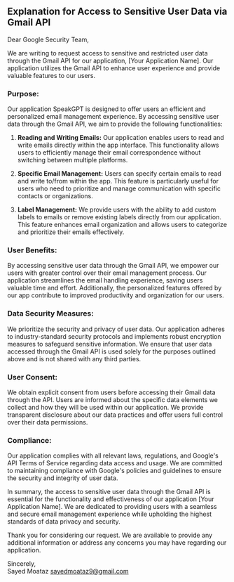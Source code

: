 ## Explanation for Access to Sensitive User Data via Gmail API

Dear Google Security Team,

We are writing to request access to sensitive and restricted user data through the Gmail API for our application, [Your Application Name]. Our application utilizes the Gmail API to enhance user experience and provide valuable features to our users.

### Purpose:
Our application SpeakGPT is designed to offer users an efficient and personalized email management experience. By accessing sensitive user data through the Gmail API, we aim to provide the following functionalities:

1. **Reading and Writing Emails:** Our application enables users to read and write emails directly within the app interface. This functionality allows users to efficiently manage their email correspondence without switching between multiple platforms.

2. **Specific Email Management:** Users can specify certain emails to read and write to/from within the app. This feature is particularly useful for users who need to prioritize and manage communication with specific contacts or organizations.

3. **Label Management:** We provide users with the ability to add custom labels to emails or remove existing labels directly from our application. This feature enhances email organization and allows users to categorize and prioritize their emails effectively.

### User Benefits:
By accessing sensitive user data through the Gmail API, we empower our users with greater control over their email management process. Our application streamlines the email handling experience, saving users valuable time and effort. Additionally, the personalized features offered by our app contribute to improved productivity and organization for our users.

### Data Security Measures:
We prioritize the security and privacy of user data. Our application adheres to industry-standard security protocols and implements robust encryption measures to safeguard sensitive information. We ensure that user data accessed through the Gmail API is used solely for the purposes outlined above and is not shared with any third parties.

### User Consent:
We obtain explicit consent from users before accessing their Gmail data through the API. Users are informed about the specific data elements we collect and how they will be used within our application. We provide transparent disclosure about our data practices and offer users full control over their data permissions.

### Compliance:
Our application complies with all relevant laws, regulations, and Google's API Terms of Service regarding data access and usage. We are committed to maintaining compliance with Google's policies and guidelines to ensure the security and integrity of user data.

In summary, the access to sensitive user data through the Gmail API is essential for the functionality and effectiveness of our application [Your Application Name]. We are dedicated to providing users with a seamless and secure email management experience while upholding the highest standards of data privacy and security.

Thank you for considering our request. We are available to provide any additional information or address any concerns you may have regarding our application.

Sincerely,  
Sayed Moataz
sayedmoataz9@gmail.com
